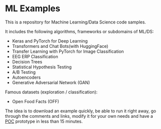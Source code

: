 # ML Examples

This is a repository for Machine Learning/Data Science code samples.

It includes the following algorithms, frameworks or subdomains of ML/DS:

  * Keras and PyTorch for Deep Learning
  * Transformers and Chat Bots(with HuggingFace)
  * Transfer Learning with PyTorch for Image Classification
  * EEG ERP Classification
  * Decision Trees
  * Statistical Hypothesis Testing
  * A/B Testing
  * Autoencoders
  * Generative Adversarial Network (GAN)

Famous datasets (exploration / classification):
  * Open Food Facts (OFF)

The idea is to download an example quickly, be able to run it right away, go through the comments and links, modify it for your own needs and have a [POC](https://en.wikipedia.org/wiki/Proof_of_concept) prototype in less than 15 minutes.
